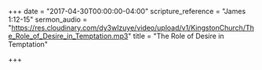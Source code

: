+++
date = "2017-04-30T00:00:00-04:00"
scripture_reference = "James 1:12-15"
sermon_audio = "https://res.cloudinary.com/dy3wlzuye/video/upload/v1/KingstonChurch/The_Role_of_Desire_in_Temptation.mp3"
title = "The Role of Desire in Temptation"

+++
